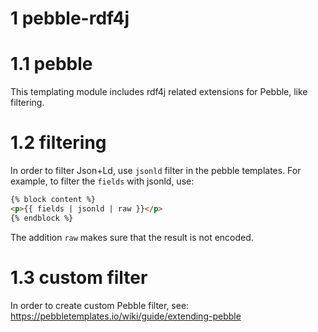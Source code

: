 # 1 pebble-rdf4j

# 1.1 pebble
This templating module includes rdf4j related extensions for Pebble, like filtering.

# 1.2 filtering
In order to filter Json+Ld, use ```jsonld``` filter in the pebble templates. For example, to filter the ```fields```
with jsonld, use:
```html
{% block content %}
<p>{{ fields | jsonld | raw }}</p>
{% endblock %}
```
The addition ```raw``` makes sure that the result is not encoded.

# 1.3 custom filter
In order to create custom Pebble filter, see: https://pebbletemplates.io/wiki/guide/extending-pebble
